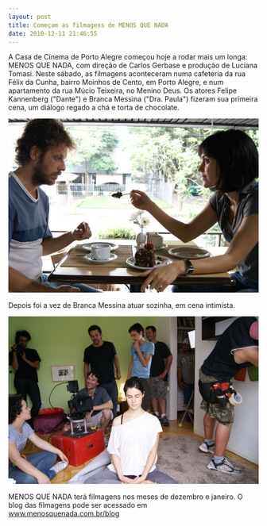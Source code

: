 ```yaml
---
layout: post
title: Começam as filmagens de MENOS QUE NADA
date: 2010-12-11 21:46:55
---
```

A Casa de Cinema de Porto Alegre começou hoje a rodar mais um longa: MENOS QUE NADA, com direção de Carlos Gerbase e produção de Luciana Tomasi. Neste sábado, as filmagens aconteceram numa cafeteria da rua Félix da Cunha, bairro Moinhos de Cento, em Porto Alegre, e num apartamento da rua Múcio Teixeira, no Menino Deus. Os atores Felipe Kannenberg ("Dante") e Branca Messina ("Dra. Paula") fizeram sua primeira cena, um diálogo regado a chá e torta de chocolate.

![](/uploads/mqn-cafeteria.jpg)

Depois foi a vez de Branca Messina atuar sozinha, em cena intimista.

![](/uploads/mqn-set.jpg)

MENOS QUE NADA terá filmagens nos meses de dezembro e janeiro. O blog das filmagens pode ser acessado em www.menosquenada.com.br/blog